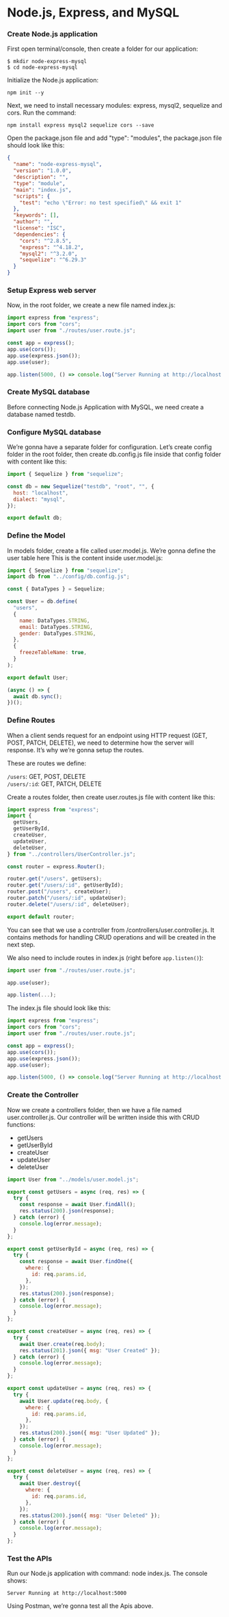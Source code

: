 # Node.js, Express, and MySQL

### Create Node.js application

First open terminal/console, then create a folder for our application:

```
$ mkdir node-express-mysql
$ cd node-express-mysql
```

Initialize the Node.js application:

```
npm init --y
```

Next, we need to install necessary modules: express, mysql2, sequelize and cors.
Run the command:

```
npm install express mysql2 sequelize cors --save
```

Open the package.json file and add "type": "modules", the package.json file should look like this:

```json
{
  "name": "node-express-mysql",
  "version": "1.0.0",
  "description": "",
  "type": "module",
  "main": "index.js",
  "scripts": {
    "test": "echo \"Error: no test specified\" && exit 1"
  },
  "keywords": [],
  "author": "",
  "license": "ISC",
  "dependencies": {
    "cors": "^2.8.5",
    "express": "^4.18.2",
    "mysql2": "^3.2.0",
    "sequelize": "^6.29.3"
  }
}
```

### Setup Express web server

Now, in the root folder, we create a new file named index.js:

```Javascript
import express from "express";
import cors from "cors";
import user from "./routes/user.route.js";

const app = express();
app.use(cors());
app.use(express.json());
app.use(user);

app.listen(5000, () => console.log("Server Running at http://localhost:5000"));
```

### Create MySQL database

Before connecting Node.js Application with MySQL, we need create a database named testdb.

### Configure MySQL database

We’re gonna have a separate folder for configuration. Let’s create config folder in the root folder, then create db.config.js file inside that config folder with content like this:

```Javascript
import { Sequelize } from "sequelize";

const db = new Sequelize("testdb", "root", "", {
  host: "localhost",
  dialect: "mysql",
});

export default db;
```

### Define the Model

In models folder, create a file called user.model.js. We’re gonna define the user table here
This is the content inside user.model.js:

```Javascript
import { Sequelize } from "sequelize";
import db from "../config/db.config.js";

const { DataTypes } = Sequelize;

const User = db.define(
  "users",
  {
    name: DataTypes.STRING,
    email: DataTypes.STRING,
    gender: DataTypes.STRING,
  },
  {
    freezeTableName: true,
  }
);

export default User;

(async () => {
  await db.sync();
})();
```

### Define Routes

When a client sends request for an endpoint using HTTP request (GET, POST, PATCH, DELETE), we need to determine how the server will response. It’s why we’re gonna setup the routes.

These are routes we define:

`/users`: GET, POST, DELETE <br />
`/users/:id`: GET, PATCH, DELETE

Create a routes folder, then create user.routes.js file with content like this:

```Javascript
import express from "express";
import {
  getUsers,
  getUserById,
  createUser,
  updateUser,
  deleteUser,
} from "../controllers/UserController.js";

const router = express.Router();

router.get("/users", getUsers);
router.get("/users/:id", getUserById);
router.post("/users", createUser);
router.patch("/users/:id", updateUser);
router.delete("/users/:id", deleteUser);

export default router;
```

You can see that we use a controller from /controllers/user.controller.js. It contains methods for handling CRUD operations and will be created in the next step.

We also need to include routes in index.js (right before `app.listen()`):

```Javascript
import user from "./routes/user.route.js";

app.use(user);

app.listen(...);
```

The index.js file should look like this:

```Javascript
import express from "express";
import cors from "cors";
import user from "./routes/user.route.js";

const app = express();
app.use(cors());
app.use(express.json());
app.use(user);

app.listen(5000, () => console.log("Server Running at http://localhost:5000"));
```

### Create the Controller

Now we create a controllers folder, then we have a file named user.controller.js. Our controller will be written inside this with CRUD functions:

- getUsers
- getUserById
- createUser
- updateUser
- deleteUser

```Javascript
import User from "../models/user.model.js";

export const getUsers = async (req, res) => {
  try {
    const response = await User.findAll();
    res.status(200).json(response);
  } catch (error) {
    console.log(error.message);
  }
};

export const getUserById = async (req, res) => {
  try {
    const response = await User.findOne({
      where: {
        id: req.params.id,
      },
    });
    res.status(200).json(response);
  } catch (error) {
    console.log(error.message);
  }
};

export const createUser = async (req, res) => {
  try {
    await User.create(req.body);
    res.status(201).json({ msg: "User Created" });
  } catch (error) {
    console.log(error.message);
  }
};

export const updateUser = async (req, res) => {
  try {
    await User.update(req.body, {
      where: {
        id: req.params.id,
      },
    });
    res.status(200).json({ msg: "User Updated" });
  } catch (error) {
    console.log(error.message);
  }
};

export const deleteUser = async (req, res) => {
  try {
    await User.destroy({
      where: {
        id: req.params.id,
      },
    });
    res.status(200).json({ msg: "User Deleted" });
  } catch (error) {
    console.log(error.message);
  }
};
```

### Test the APIs

Run our Node.js application with command: node index.js.
The console shows:

```
Server Running at http://localhost:5000
```

Using Postman, we’re gonna test all the Apis above.
